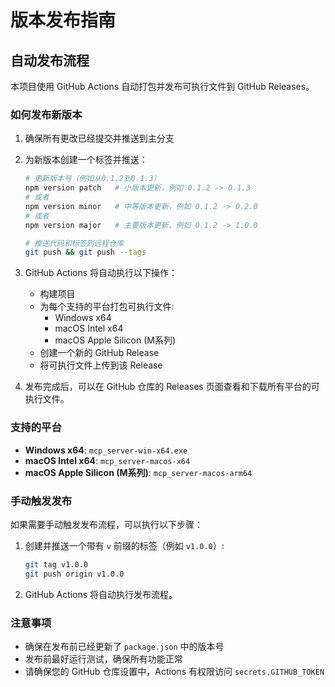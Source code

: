 # 版本发布指南

## 自动发布流程

本项目使用 GitHub Actions 自动打包并发布可执行文件到 GitHub Releases。

### 如何发布新版本

1. 确保所有更改已经提交并推送到主分支

2. 为新版本创建一个标签并推送：
   ```bash
   # 更新版本号（例如从0.1.2到0.1.3）
   npm version patch   # 小版本更新，例如 0.1.2 -> 0.1.3
   # 或者
   npm version minor   # 中等版本更新，例如 0.1.2 -> 0.2.0
   # 或者
   npm version major   # 主要版本更新，例如 0.1.2 -> 1.0.0
   
   # 推送代码和标签到远程仓库
   git push && git push --tags
   ```

3. GitHub Actions 将自动执行以下操作：
   - 构建项目
   - 为每个支持的平台打包可执行文件:
     - Windows x64
     - macOS Intel x64
     - macOS Apple Silicon (M系列)
   - 创建一个新的 GitHub Release
   - 将可执行文件上传到该 Release

4. 发布完成后，可以在 GitHub 仓库的 Releases 页面查看和下载所有平台的可执行文件。

### 支持的平台

- **Windows x64**: `mcp_server-win-x64.exe`
- **macOS Intel x64**: `mcp_server-macos-x64`
- **macOS Apple Silicon (M系列)**: `mcp_server-macos-arm64`

### 手动触发发布

如果需要手动触发发布流程，可以执行以下步骤：

1. 创建并推送一个带有 `v` 前缀的标签（例如 `v1.0.0`）:
   ```bash
   git tag v1.0.0
   git push origin v1.0.0
   ```

2. GitHub Actions 将自动执行发布流程。

### 注意事项

- 确保在发布前已经更新了 `package.json` 中的版本号
- 发布前最好运行测试，确保所有功能正常
- 请确保您的 GitHub 仓库设置中，Actions 有权限访问 `secrets.GITHUB_TOKEN` 